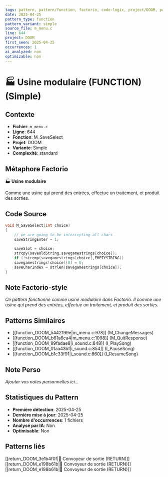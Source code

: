 ```yaml
---
tags: pattern, pattern/function, factorio, code-logic, project/DOOM, pattern/variant/simple
date: 2025-04-25
pattern_type: function
pattern_variant: simple
source_file: m_menu.c
line: 644
project: DOOM
first_seen: 2025-04-25
occurrences: 1
ai_analyzed: non
optimizable: non
---
```


# 🏭 Usine modulaire (FUNCTION) (Simple)

## Contexte
- **Fichier**: `m_menu.c`
- **Ligne**: 644
- **Fonction**: M_SaveSelect
- **Projet**: DOOM
- **Variante**: Simple
- **Complexité**: standard

## Métaphore Factorio
🏭 **Usine modulaire**

Comme une usine qui prend des entrées, effectue un traitement, et produit des sorties.

## Code Source
```c
void M_SaveSelect(int choice)
{
    // we are going to be intercepting all chars
    saveStringEnter = 1;
    
    saveSlot = choice;
    strcpy(saveOldString,savegamestrings[choice]);
    if (!strcmp(savegamestrings[choice],EMPTYSTRING))
	savegamestrings[choice][0] = 0;
    saveCharIndex = strlen(savegamestrings[choice]);
}
```

## Note Factorio-style
*Ce pattern fonctionne comme usine modulaire dans Factorio. Il comme une usine qui prend des entrées, effectue un traitement, et produit des sorties.*

## Patterns Similaires
- [[function_DOOM_5442199e|m_menu.c:978]] (M_ChangeMessages)
- [[function_DOOM_b61a6ca4|m_menu.c:1098]] (M_QuitResponse)
- [[function_DOOM_99fadae8|i_sound.c:848]] (I_PlaySong)
- [[function_DOOM_01aa43bf|i_sound.c:854]] (I_PauseSong)
- [[function_DOOM_b1c33f91|i_sound.c:860]] (I_ResumeSong)

## Note Perso
*Ajouter vos notes personnelles ici...*

## Statistiques du Pattern
- **Première détection**: 2025-04-25
- **Dernière mise à jour**: 2025-04-25
- **Nombre d'occurrences**: 1 fichiers
- **Analysé par IA**: Non
- **Optimisable**: Non

## Patterns liés
[[return_DOOM_3e1b4f0f|🚚 Convoyeur de sortie (RETURN)]]
[[return_DOOM_e198b61b|🚚 Convoyeur de sortie (RETURN)]]
[[return_DOOM_e198b61b|🚚 Convoyeur de sortie (RETURN)]]

